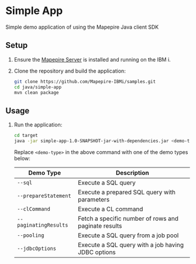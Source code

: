 # Simple App

Simple demo application of using the Mapepire Java client SDK

## Setup

1. Ensure the [Mapepire Server](https://mapepire-ibmi.github.io/guides/sysadmin) is installed and running on the IBM i.

2. Clone the repository and build the application:

    ```sh
    git clone https://github.com/Mapepire-IBMi/samples.git
    cd java/simple-app
    mvn clean package
    ```

## Usage

1. Run the application:

    ```sh
    cd target
    java -jar simple-app-1.0-SNAPSHOT-jar-with-dependencies.jar <demo-type>
    ```

    Replace `<demo-type>` in the above command with one of the demo types below:

    | Demo Type             | Description                                          |
    | --------------------- | ---------------------------------------------------- |
    | `--sql`               | Execute a SQL query                                  |
    | `--prepareStatement`  | Execute a prepared SQL query with parameters         |
    | `--clCommand`         | Execute a CL command                                 |
    | `--paginatingResults` | Fetch a specific number of rows and paginate results |
    | `--pooling`           | Execute a SQL query from a job pool                  |
    | `--jdbcOptions`       | Execute a SQL query with a job having JDBC options   |
